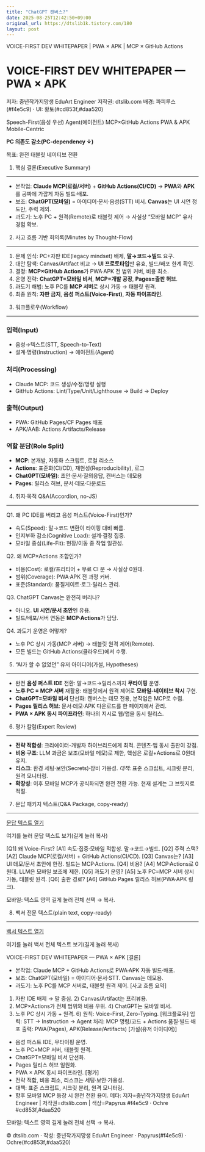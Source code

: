```yaml
---
title: "ChatGPT 캔버스?"
date: 2025-08-25T12:42:50+09:00
original_url: https://dtslib1k.tistory.com/180
layout: post
---
```


VOICE-FIRST DEV WHITEPAPER | PWA × APK | MCP × GitHub Actions



VOICE-FIRST DEV WHITEPAPER — PWA × APK
======================================

저자: 중년작가지망생 EduArt Engineer
저작권: dtslib.com
배경: 파피루스(#f4e5c9) · UI: 황토(#cd853f,#daa520)

Speech-First(음성 우선)
Agent(에이전트)
MCP×GitHub Actions
PWA & APK
Mobile-Centric

**PC 의존도 감소(PC-dependency ↓)**

목표: 완전 태블릿 네이티브 전환

1) 핵심 결론(Executive Summary)
---------------------------

* 본작업: **Claude MCP(로컬/서버)** + **GitHub Actions(CI/CD)** → **PWA**와 **APK**를 공짜에 가깝게 자동 빌드·배포.
* 보조: **ChatGPT(모바일)** = 아이디어·문서·음성(STT) 비서. **Canvas**는 UI 시연 정도만, 주력 제외.
* 과도기: 노후 PC + 원격(Remote)로 태블릿 제어 → 사실상 “모바일 MCP” 유사 경험 확보.

2) 사고 흐름 기반 회의록(Minutes by Thought-Flow)
----------------------------------------

1. 문제 인식: PC+자판 IDE(legacy mindset) 배제, **말→코드→빌드** 요구.
2. 대안 탐색: Canvas/Artifact 비교 → **UI 프로토타입**만 유효, 빌드/배포 한계 확인.
3. 결정: **MCP×GitHub Actions**가 PWA·APK 전 범위 커버, 비용 최소.
4. 운영 전략: **ChatGPT=모바일 비서**, **MCP=개발 공장**, **Pages=출판 허브**.
5. 과도기 해법: 노후 PC를 **MCP 서버**로 상시 가동 → 태블릿 원격.
6. 최종 원칙: **자판 금지**, **음성 퍼스트(Voice-First)**, **자동 파이프라인**.

3) 워크플로우(Workflow)
------------------

### 입력(Input)

* 음성→텍스트(STT, Speech-to-Text)
* 설계·명령(Instruction) → 에이전트(Agent)

### 처리(Processing)

* Claude MCP: 코드 생성/수정/명령 실행
* GitHub Actions: Lint/Type/Unit/Lighthouse → Build → Deploy

### 출력(Output)

* PWA: GitHub Pages/CF Pages 배포
* APK/AAB: Actions Artifacts/Release

### 역할 분담(Role Split)

* **MCP**: 본개발, 자동화 스크립트, 로컬 리소스
* **Actions**: 표준화(CI/CD), 재현성(Reproducibility), 로그
* **ChatGPT(모바일)**: 초안·문서·질의응답, 캔버스는 데모용
* **Pages**: 릴리스 허브, 문서·데모·다운로드

4) 취지·목적 Q&A(Accordion, no-JS)
------------------------------

Q1. 왜 PC IDE를 버리고 음성 퍼스트(Voice-First)인가?

* 속도(Speed): 말→코드 변환이 타이핑 대비 빠름.
* 인지부하 감소(Cognitive Load): 설계·결정 집중.
* 모바일 중심(Life-Fit): 현장/이동 중 작업 일관성.


Q2. 왜 MCP×Actions 조합인가?

* 비용(Cost): 로컬/프리티어 + 무료 CI 분 → 사실상 0원대.
* 범위(Coverage): PWA·APK 전 과정 커버.
* 표준(Standard): 품질게이트·로그·릴리스 관리.


Q3. ChatGPT Canvas는 완전히 버리나?

* 아니오. **UI 시연/문서 초안**엔 유용.
* 빌드/배포/서버 연동은 **MCP·Actions**가 담당.


Q4. 과도기 운영은 어떻게?

* 노후 PC 상시 가동(MCP 서버) → 태블릿 원격 제어(Remote).
* 모든 빌드는 GitHub Actions(클라우드)에서 수행.

5) “AI가 할 수 없었던” 유저 아이디어(가설, Hypotheses)
----------------------------------------

* 완전 **음성 퍼스트 IDE** 전환: 말→코드→릴리스까지 **무타이핑** 운영.
* **노후 PC = MCP 서버** 재활용: 태블릿에서 원격 제어로 **모바일-네이티브 착시** 구현.
* **ChatGPT=모바일 비서** 단선화: 캔버스는 데모 전용, 본작업은 MCP로 수렴.
* **Pages 릴리스 허브**: 문서·데모·APK 다운로드를 한 페이지에서 관리.
* **PWA × APK 동시 파이프라인**: 하나의 지시로 웹/앱을 동시 릴리스.

6) 평가 칼럼(Expert Review)
-----------------------

* **전략 적합성**: 크리에이터-개발자 하이브리드에게 최적. 콘텐츠·앱 동시 출판이 강점.
* **비용 구조**: LLM 과금은 보조(모바일 메모)로 제한, 핵심은 로컬+Actions로 0원대 유지.
* **리스크**: 환경 세팅·보안(Secrets)·장비 가용성. *대책*: 표준 스크립트, 시크릿 분리, 원격 모니터링.
* **확장성**: 이후 모바일 MCP가 공식화되면 완전 전환 가능. 현재 설계는 그 브릿지로 적절.

7) 문답 패키지 텍스트(Q&A Package, copy-ready)
--------------------------------------

[문답 텍스트 열기](#qa-copy)

여기를 눌러 문답 텍스트 보기(길게 눌러 복사)

[Q1] 왜 Voice-First?
[A1] 속도·집중·모바일 적합성. 말→코드→빌드.
[Q2] 주력 스택?
[A2] Claude MCP(로컬/서버) + GitHub Actions(CI/CD).
[Q3] Canvas는?
[A3] UI 데모/문서 초안에 한정. 빌드는 MCP·Actions.
[Q4] 비용?
[A4] MCP·Actions로 0원대. LLM은 모바일 보조에 제한.
[Q5] 과도기 운영?
[A5] 노후 PC=MCP 서버 상시 가동, 태블릿 원격.
[Q6] 출판 경로?
[A6] GitHub Pages 릴리스 허브(PWA·APK 링크).

모바일: 텍스트 영역 길게 눌러 전체 선택 → 복사.

8) 백서 전문 텍스트(plain text, copy-ready)
------------------------------------

[백서 텍스트 열기](#whitepaper-copy)

여기를 눌러 백서 전체 텍스트 보기(길게 눌러 복사)

VOICE-FIRST DEV WHITEPAPER — PWA × APK
[결론]
- 본작업: Claude MCP + GitHub Actions로 PWA·APK 자동 빌드·배포.
- 보조: ChatGPT(모바일) = 아이디어·문서·STT. Canvas는 데모용.
- 과도기: 노후 PC를 MCP 서버로, 태블릿 원격 제어.
[사고 흐름 요약]
1) 자판 IDE 배제 → 말 중심. 2) Canvas/Artifact는 프리뷰용.
3) MCP×Actions가 전체 범위와 비용 우위. 4) ChatGPT는 모바일 비서.
5) 노후 PC 상시 가동 + 원격. 6) 원칙: Voice-First, Zero-Typing.
[워크플로우]
입력: STT → Instruction → Agent
처리: MCP 명령/코드 + Actions 품질·빌드·배포
출력: PWA(Pages), APK(Release/Artifacts)
[가설(유저 아이디어)]
- 음성 퍼스트 IDE, 무타이핑 운영.
- 노후 PC=MCP 서버, 태블릿 원격.
- ChatGPT=모바일 비서 단선화.
- Pages 릴리스 허브 일원화.
- PWA × APK 동시 파이프라인.
[평가]
- 전략 적합, 비용 최소, 리스크는 세팅·보안·가용성.
- 대책: 표준 스크립트, 시크릿 분리, 원격 모니터링.
- 향후 모바일 MCP 등장 시 완전 전환 용이.
메타: 저자=중년작가지망생 EduArt Engineer | 저작권=dtslib.com | 색상=Papyrus #f4e5c9 · Ochre #cd853f,#daa520

모바일: 텍스트 영역 길게 눌러 전체 선택 → 복사.

© dtslib.com · 작성: 중년작가지망생 EduArt Engineer · Papyrus(#f4e5c9) · Ochre(#cd853f,#daa520)

